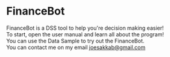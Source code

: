 # FinanceBot <br />
FinanceBot is a DSS tool to help you're decision making easier! <br />
To start, open the user manual and learn all about the program! <br />
You can use the Data Sample to try out the FinanceBot. <br />
You can contact me on my email joesakkab@gmail.com <br />
